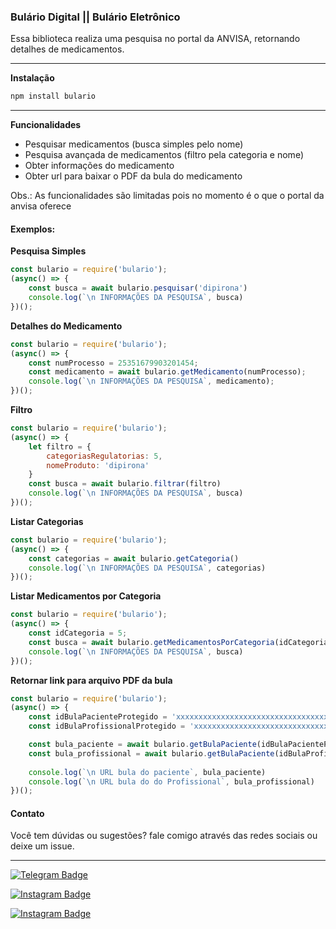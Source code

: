 ### Bulário Digital || Bulário Eletrônico

Essa biblioteca realiza uma pesquisa no portal da ANVISA, retornando detalhes de medicamentos.

---

**Instalação**
```sh
npm install bulario
```
---

**Funcionalidades**
- Pesquisar medicamentos (busca simples pelo nome)
- Pesquisa avançada de medicamentos (filtro pela categoria e nome)
- Obter informações do medicamento
- Obter url para baixar o PDF da bula do medicamento

Obs.: As funcionalidades são limitadas pois no momento é o que o portal da anvisa oferece


#### Exemplos:

**Pesquisa Simples**
```js
const bulario = require('bulario');
(async() => {
    const busca = await bulario.pesquisar('dipirona')
    console.log(`\n INFORMAÇÕES DA PESQUISA`, busca)
})();
```

**Detalhes do Medicamento**
```js
const bulario = require('bulario');
(async() => {
    const numProcesso = 25351679903201454;
    const medicamento = await bulario.getMedicamento(numProcesso);
    console.log(`\n INFORMAÇÕES DA PESQUISA`, medicamento);
})();
```

**Filtro**
```js
const bulario = require('bulario');
(async() => {
    let filtro = {
        categoriasRegulatorias: 5,
        nomeProduto: 'dipirona'
    }
    const busca = await bulario.filtrar(filtro)
    console.log(`\n INFORMAÇÕES DA PESQUISA`, busca)
})();
```

**Listar Categorias**
```js
const bulario = require('bulario');
(async() => {
    const categorias = await bulario.getCategoria()
    console.log(`\n INFORMAÇÕES DA PESQUISA`, categorias)
})();
```

**Listar Medicamentos por Categoria**
```js
const bulario = require('bulario');
(async() => {
    const idCategoria = 5;
    const busca = await bulario.getMedicamentosPorCategoria(idCategoria)
    console.log(`\n INFORMAÇÕES DA PESQUISA`, busca)
})();
```

**Retornar link para arquivo PDF da bula**
```js
const bulario = require('bulario');
(async() => {
    const idBulaPacienteProtegido = 'xxxxxxxxxxxxxxxxxxxxxxxxxxxxxxxxxxxxxx';
    const idBulaProfissionalProtegido = 'xxxxxxxxxxxxxxxxxxxxxxxxxxxxxxxxxx';

    const bula_paciente = await bulario.getBulaPaciente(idBulaPacienteProtegido)
    const bula_profissional = await bulario.getBulaPaciente(idBulaProfissionalProtegido)
    
    console.log(`\n URL bula do paciente`, bula_paciente)
    console.log(`\n URL bula do do Profissional`, bula_profissional)
})();
```

#### Contato
Você tem dúvidas ou sugestões? fale comigo através das redes sociais ou deixe um issue.

----

[![Telegram Badge](https://img.shields.io/badge/Telegram-2CA5E0?style=for-the-badge&logo=telegram&logoColor=white)](https://t.me/iurylandin) 

[![Instagram Badge](https://img.shields.io/badge/Instagram-E4405F?style=for-the-badge&logo=instagram&logoColor=white)](https://www.instagram.com/iury.landin/) 

[![Instagram Badge](https://img.shields.io/badge/LinkedIn-0077B5?style=for-the-badge&logo=linkedin&logoColor=white)](https://www.linkedin.com/in/iury-landin-b94b74133/)